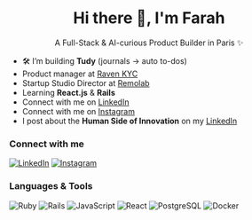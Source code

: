 <h1 align="center">Hi there 👋, I'm Farah</h1>

<p align="center">
A Full-Stack & AI-curious Product Builder in Paris ✨
</p>

- 🛠️ I’m building **Tudy** (journals → auto to-dos)
- Product manager at [Raven KYC](https://www.ravenkyc.com)
- Startup Studio Director at [Remolab](https://www.remolab.fr)
- Learning **React.js** & **Rails**  
- Connect with me on [LinkedIn](https://www.linkedin.com/in/farah-ghalebi)
-  Connect with me on [Instagram](https://www.instagram.com/farahghbi?igsh=MTIwMWtnaWI1dnE0&utm_source=qr)
- I post about the **Human Side of Innovation** on my [LinkedIn](https://www.linkedin.com/in/farah-ghalebi)  

### Connect with me
[![LinkedIn](https://img.shields.io/badge/LinkedIn-0077B5?logo=linkedin&logoColor=white)](https://www.linkedin.com/in/farah-ghalebi)
[![Instagram](https://img.shields.io/badge/Instagram-E4405F?logo=instagram&logoColor=white)](https://www.instagram.com/farahghbi?igsh=MTIwMWtnaWI1dnE0&utm_source=qr)

### Languages & Tools
![Ruby](https://img.shields.io/badge/Ruby-%23CC342D.svg?logo=ruby&logoColor=white)
![Rails](https://img.shields.io/badge/Rails-%23CC0000.svg?logo=ruby-on-rails&logoColor=white)
![JavaScript](https://img.shields.io/badge/JavaScript-%23F7DF1E.svg?logo=javascript&logoColor=black)
![React](https://img.shields.io/badge/React-20232A.svg?logo=react&logoColor=61DAFB)
![PostgreSQL](https://img.shields.io/badge/PostgreSQL-316192.svg?logo=postgresql&logoColor=white)
![Docker](https://img.shields.io/badge/Docker-2496ED.svg?logo=docker&logoColor=white)
